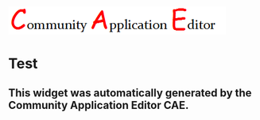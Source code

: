 ![CAE](https://github.com/PhilCAEOrg/CAE-Deployment-Temp/blob/gh-pages/frontendComponent-160/img/logo.png)  

Test
===================


This widget was automatically generated by the Community Application Editor CAE.  
---------------
